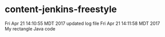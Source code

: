 # content-jenkins-freestyle
Fri Apr 21 14:10:55 MDT 2017 updated log file
Fri Apr 21 14:11:58 MDT 2017 My rectangle Java code
